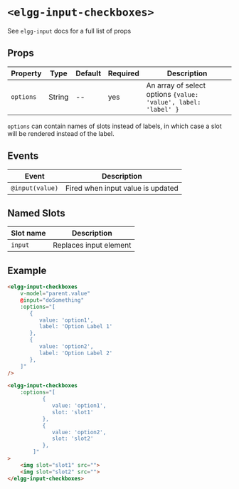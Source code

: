 # `<elgg-input-checkboxes>`

See `elgg-input` docs for a full list of props

## Props

|Property      |Type          |Default       |Required      |Description                                                    |
|--------------|--------------|--------------|--------------|---------------------------------------------------------------|
|`options`     |String        |--            |yes           |An array of select options ``{value: 'value', label: 'label' }``   |

`options` can contain names of slots instead of labels, in which case a slot will be rendered instead of the label.

## Events

|Event                         |Description                                                          |
|------------------------------|---------------------------------------------------------------------|
|`@input(value)`               |Fired when input value is updated                                    |

## Named Slots

|Slot name                     |Description                                                          |
|------------------------------|---------------------------------------------------------------------|
|`input`                       |Replaces input element                                               |

## Example

```html
<elgg-input-checkboxes
    v-model="parent.value"
    @input="doSomething"
    :options="[
       {
          value: 'option1',
          label: 'Option Label 1'
       },
       {
          value: 'option2',
          label: 'Option Label 2'
       },
    ]"
/>

<elgg-input-checkboxes
	:options="[
           {
              value: 'option1',
              slot: 'slot1'
           },
           {
              value: 'option2',
              slot: 'slot2'
           },
        ]"
>
	<img slot="slot1" src="">
	<img slot="slot2" src="">
</elgg-input-checkboxes>
```
